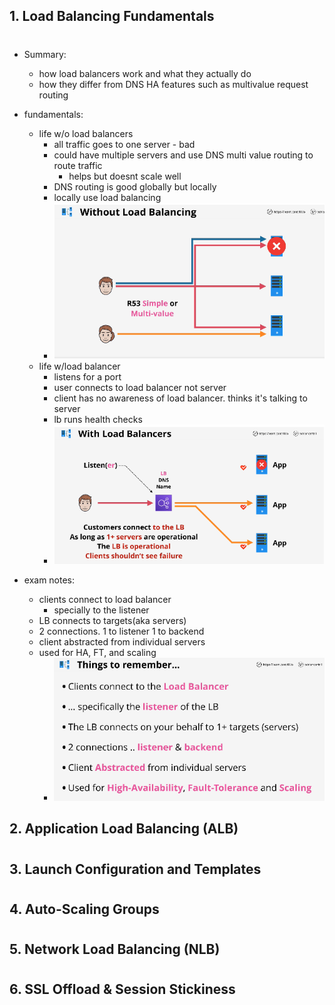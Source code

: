 ## 1. Load Balancing Fundamentals

#

- Summary:

  - how load balancers work and what they actually do
  - how they differ from DNS HA features such as multivalue request routing

- fundamentals:
  - life w/o load balancers
    - all traffic goes to one server - bad
    - could have multiple servers and use DNS multi value routing to route traffic
      - helps but doesnt scale well
    - DNS routing is good globally but locally
    - locally use load balancing
    - ![life w/o lb](img/HAloadbalancing.png)
  - life w/load balancer
    - listens for a port
    - user connects to load balancer not server
    - client has no awareness of load balancer. thinks it's talking to server
    - lb runs health checks
    - ![load balancer arch](img/HAloadbalancerarch.png)
- exam notes:
  - clients connect to load balancer
    - specially to the listener
  - LB connects to targets(aka servers)
  - 2 connections. 1 to listener 1 to backend
  - client abstracted from individual servers
  - used for HA, FT, and scaling
    - ![exam power ups](img/HAlbexamnotes.png)

## 2. Application Load Balancing (ALB)

#

## 3. Launch Configuration and Templates

#

## 4. Auto-Scaling Groups

#

## 5. Network Load Balancing (NLB)

#

## 6. SSL Offload & Session Stickiness

#
